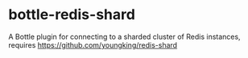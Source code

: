 bottle-redis-shard
==================

A Bottle plugin for connecting to a sharded cluster of Redis instances, requires https://github.com/youngking/redis-shard